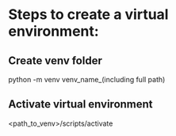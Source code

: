 # Steps to create a virtual environment:

## Create venv folder
python -m venv venv_name_(including full path)

## Activate virtual environment
<path_to_venv>/scripts/activate


